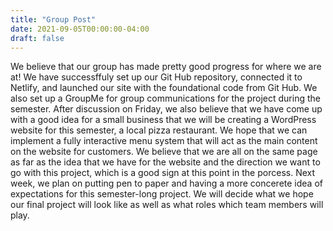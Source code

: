 ```yaml
---
title: "Group Post"
date: 2021-09-05T00:00:00-04:00
draft: false
---
```


We believe that our group has made pretty good progress for where we are at! We have successffuly set up our Git Hub repository, connected it to Netlify, and launched our site with the foundational code from Git Hub. We also set up a GroupMe for group communications for the project during the semester. After discussion on Friday, we also believe that we have come up with a good idea for a small business that we will be creating a WordPress website for this semester, a local pizza restaurant. We hope that we can implement a fully interactive menu system that will act as the main content on the website for customers. We believe that we are all on the same page as far as the idea that we have for the website and the direction we want to go with this project, which is a good sign at this point in the porcess. Next week, we plan on putting pen to paper and having a more concerete idea of expectations for this semester-long project. We will decide what we hope our final project will look like as well as what roles which team members will play. 
